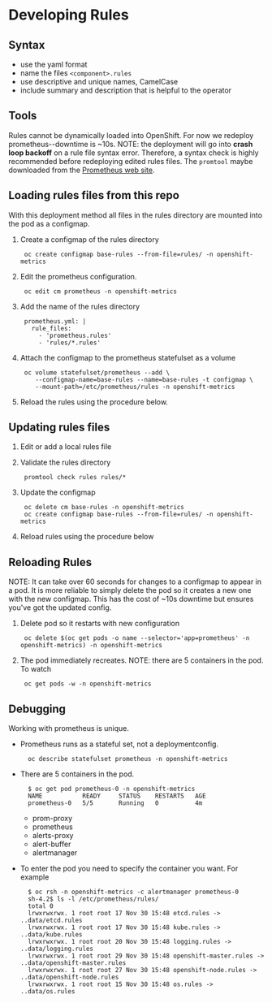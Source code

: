 # Developing Rules

## Syntax

- use the yaml format
- name the files `<component>.rules`
- use descriptive and unique names, CamelCase
- include summary and description that is helpful to the operator

## Tools

Rules cannot be dynamically loaded into OpenShift. For now we redeploy prometheus--downtime is ~10s. NOTE: the deployment will go into **crash loop backoff** on a rule file syntax error. Therefore, a syntax check is highly recommended before redeploying edited rules files. The `promtool` maybe downloaded from the [Prometheus web site](https://prometheus.io/download/).

## Loading rules files from this repo

With this deployment method all files in the rules directory are mounted into the pod as a configmap.

1. Create a configmap of the rules directory

        oc create configmap base-rules --from-file=rules/ -n openshift-metrics
1. Edit the prometheus configuration.

        oc edit cm prometheus -n openshift-metrics
1. Add the name of the rules directory

        prometheus.yml: |
          rule_files:
            - 'prometheus.rules'
            - 'rules/*.rules'
1. Attach the configmap to the prometheus statefulset as a volume

        oc volume statefulset/prometheus --add \
           --configmap-name=base-rules --name=base-rules -t configmap \
           --mount-path=/etc/prometheus/rules -n openshift-metrics
1. Reload the rules using the procedure below.

## Updating rules files

1. Edit or add a local rules file
1. Validate the rules directory

        promtool check rules rules/*
1. Update the configmap

        oc delete cm base-rules -n openshift-metrics
        oc create configmap base-rules --from-file=rules/ -n openshift-metrics
1. Reload rules using the procedure below

## Reloading Rules

NOTE: It can take over 60 seconds for changes to a configmap to appear in a pod. It is more reliable to simply delete the pod so it creates a new one with the new configmap. This has the cost of ~10s downtime but ensures you've got the updated config.

1. Delete pod so it restarts with new configuration

        oc delete $(oc get pods -o name --selector='app=prometheus' -n openshift-metrics) -n openshift-metrics
1. The pod immediately recreates. NOTE: there are 5 containers in the pod. To watch

        oc get pods -w -n openshift-metrics

## Debugging

Working with prometheus is unique.

- Prometheus runs as a stateful set, not a deploymentconfig.

        oc describe statefulset prometheus -n openshift-metrics
- There are 5 containers in the pod.

        $ oc get pod prometheus-0 -n openshift-metrics
        NAME           READY     STATUS    RESTARTS   AGE
        prometheus-0   5/5       Running   0          4m

  - prom-proxy
  - prometheus
  - alerts-proxy
  - alert-buffer
  - alertmanager

- To enter the pod you need to specify the container you want. For example

        $ oc rsh -n openshift-metrics -c alertmanager prometheus-0
        sh-4.2$ ls -l /etc/prometheus/rules/
        total 0
        lrwxrwxrwx. 1 root root 17 Nov 30 15:48 etcd.rules -> ..data/etcd.rules
        lrwxrwxrwx. 1 root root 17 Nov 30 15:48 kube.rules -> ..data/kube.rules
        lrwxrwxrwx. 1 root root 20 Nov 30 15:48 logging.rules -> ..data/logging.rules
        lrwxrwxrwx. 1 root root 29 Nov 30 15:48 openshift-master.rules -> ..data/openshift-master.rules
        lrwxrwxrwx. 1 root root 27 Nov 30 15:48 openshift-node.rules -> ..data/openshift-node.rules
        lrwxrwxrwx. 1 root root 15 Nov 30 15:48 os.rules -> ..data/os.rules

